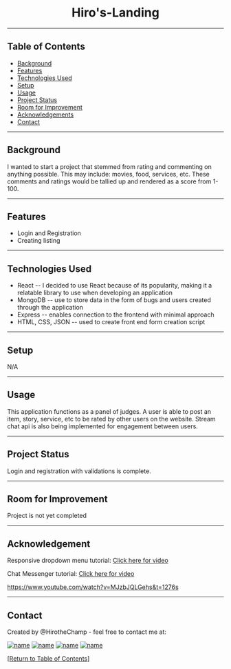 <h1 align="center">Hiro's-Landing</h1>




<hr></hr>




## Table of Contents
* [Background](#background)
* [Features](#features)
* [Technologies Used](#technologies-used)
* [Setup](#setup)
* [Usage](#usage)
* [Project Status](#project-status)
* [Room for Improvement](#room-for-improvement)
* [Acknowledgements](#acknowledgements)
* [Contact](#contact)

<hr></hr>

## Background

I wanted to start a project that stemmed from rating and commenting on anything possible. This may include: movies, food, services, etc. These comments and ratings would be tallied up and rendered as a score from 1-100.


<hr></hr>

## Features

* Login and Registration
* Creating listing



<hr></hr>

## Technologies Used

* React -- I decided to use React because of its popularity, making it a relatable library to use when developing an application
* MongoDB -- use to store data in the form of bugs and users created through the application
* Express -- enables connection to the frontend with minimal approach
* HTML, CSS, JSON -- used to create front end form creation script




<hr></hr>





## Setup

N/A

<hr></hr>

## Usage

This application functions as a panel of judges. A user is able to post an item, story, service, etc to be rated by other users on the website.
Stream chat api is also being implemented for engagement between users.



<hr></hr>

## Project Status

Login and registration with validations is complete.

<hr></hr>

## Room for Improvement

Project is not yet completed


<hr></hr>

## Acknowledgement

Responsive dropdown menu tutorial:
[Click here for video](https://www.youtube.com/watch?v=ES8vJcUqE7s&list=LL&index=2&t=577s)

Chat Messenger tutorial:
[Click here for video](https://www.youtube.com/watch?v=MJzbJQLGehs&t=1276s)

https://www.youtube.com/watch?v=MJzbJQLGehs&t=1276s
<hr></hr>

## Contact

Created by @HirotheChamp - feel free to contact me at:

[![name](	https://img.shields.io/badge/LinkedIn-0077B5?style=for-the-badge&logo=linkedin&logoColor=white)](https://www.linkedin.com/in/kyle-hiroshi-young/)
[![name](	https://img.shields.io/badge/Facebook-1877F2?style=for-the-badge&logo=facebook&logoColor=white)](https://www.facebook.com/KyleYoungins)
[![name](	https://img.shields.io/badge/Instagram-E4405F?style=for-the-badge&logo=instagram&logoColor=white)](https://www.instagram.com/hirothechamp/)
[![name](https://img.shields.io/badge/Gmail-D14836?style=for-the-badge&logo=gmail&logoColor=white)](mailto:kyleyoungins94@gmail.com)

[[Return to Table of Contents](#Table-of-Contents)]
